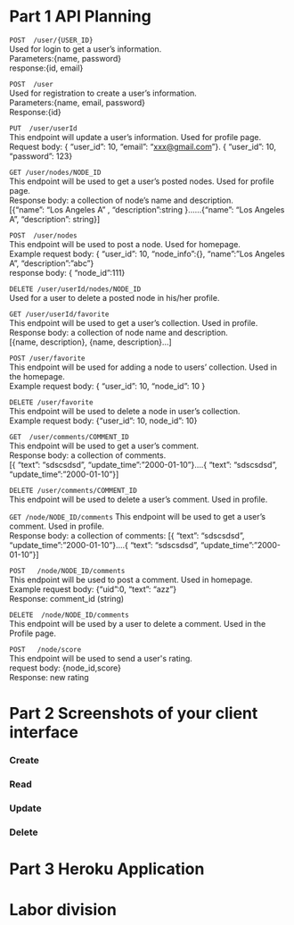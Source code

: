 # Part 1 API Planning #

`POST  /user/{USER_ID}` <br />
Used for login to get a user’s information. <br />
Parameters:{name, password} <br />
response:{id, email} <br />

`POST  /user` \
Used for registration to create a user’s information.\
Parameters:{name, email, password}\
Response:{id}

`PUT  /user/userId`\
This endpoint will update a user’s information. Used for profile page.\
Request body: { “user_id”: 10, “email”: “xxx@gmail.com”}. { “user_id”: 10, “password”: 123}

`GET /user/nodes/NODE_ID`\
This endpoint will be used to get a user’s posted nodes. Used for profile page.\
Response body: a collection of node’s name and description.\
 [{“name”: “Los Angeles A” , “description”:string }……{“name”: “Los Angeles A”, “description”: string}]
 
`POST  /user/nodes`\
This endpoint will be used to post a node. Used for homepage.\
Example request body: { “user_id”: 10, “node_info”:{}, “name”:”Los Angeles A”, “description”:”abc”}\
response body: { “node_id”:111}

`DELETE /user/userId/nodes/NODE_ID`\
Used for a user to delete a posted node in his/her profile.

`GET /user/userId/favorite`\
This endpoint will be used to get a user’s collection. Used in profile.\
Response body: a collection of node name and description.\
[{name, description}, {name, description}…]

`POST /user/favorite`\
This endpoint will be used for adding a node to users’ collection. Used in the homepage.\
Example request body: { “user_id”: 10, “node_id”: 10  }

`DELETE /user/favorite`\
This endpoint will be used to delete a node in user’s collection.\
Example request body: {“user_id”: 10,  node_id”: 10}

`GET  /user/comments/COMMENT_ID`\
This endpoint will be used to get a user’s comment.\
Response body: a collection of comments.\
[{ “text”: “sdscsdsd”, “update_time”:”2000-01-10”}….{ “text”: “sdscsdsd”, “update_time”:”2000-01-10”}]

`DELETE /user/comments/COMMENT_ID`\
This endpoint will be used to delete a user’s comment. Used in profile.

`GET /node/NODE_ID/comments`
This endpoint will be used to get a user’s comment. Used in profile.\
Response body: a collection of comments: [{ “text”: “sdscsdsd”, “update_time”:”2000-01-10”}….{ “text”: “sdscsdsd”, “update_time”:”2000-01-10”}]

`POST   /node/NODE_ID/comments`\
This endpoint will be used to post a comment. Used in homepage.\
Example request body: {“uid”:0, “text”: “azz”} \
Response: comment_id (string)

`DELETE  /node/NODE_ID/comments`\
This endpoint will be used by a user to delete a comment. Used in the Profile page.

`POST   /node/score`\
This endpoint will be used to send a user's rating.\
request body: {node_id,score}\
Response: new rating

# Part 2 Screenshots of your client interface 
### Create
### Read
### Update 
### Delete 
# Part 3 Heroku Application

# Labor division
